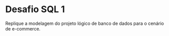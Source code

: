 # Desafio SQL 1

Replique a modelagem do projeto lógico de banco de dados para o cenário de e-commerce. 